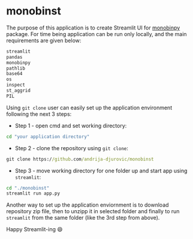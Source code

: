 # monobinst

The purpose of this application is to create Streamlit UI for [monobinpy](https://pypi.org/project/monobinpy) package.
For time being application can be run only locally, and the main requirements are given below:
```cmd
streamlit
pandas
monobinpy
pathlib
base64
os
inspect
st_aggrid
PIL

``` 

Using ```git clone``` user can easily set up the application environment following the next 3 steps:

*   Step 1 - open cmd and set working directory:
```cmd
cd "your application directory" 

```
*   Step 2 - clone the repository using ```git clone```:
```cmd
git clone https://github.com/andrija-djurovic/monobinst

```
*   Step 3 - move working directory for one folder up and start app using ```streamlit```:
```cmd
cd "./monobinst"
streamlit run app.py

```

Another way to set up the application enviornment is to download repository zip file, then to unzipp it in selected folder
and finally to run ```streamlit``` from the same folder (like the 3rd step from above). 

Happy Streamlit-ing 😄
